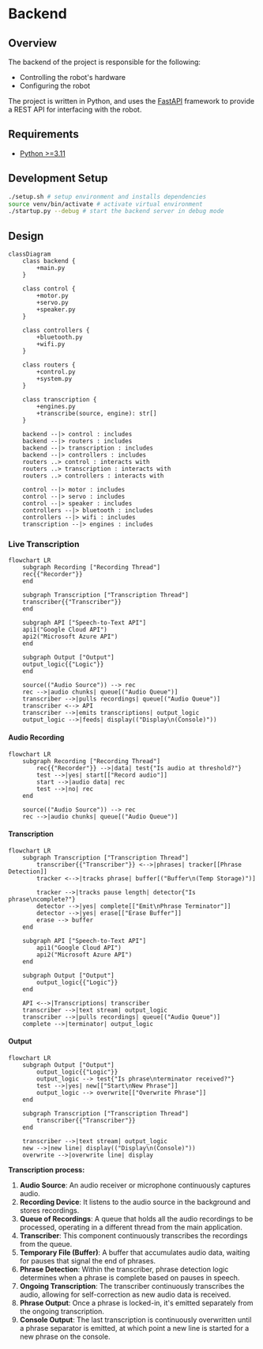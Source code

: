 # Backend

## Overview

The backend of the project is responsible for the following:

- Controlling the robot's hardware
- Configuring the robot

The project is written in Python, and uses the [FastAPI](https://fastapi.tiangolo.com/) framework to provide a REST API for interfacing with the robot.

## Requirements

- [Python >=3.11](https://www.python.org/downloads/release/python-370/)

## Development Setup

```sh
./setup.sh # setup environment and installs dependencies
source venv/bin/activate # activate virtual environment
./startup.py --debug # start the backend server in debug mode
```

## Design

```mermaid
classDiagram
    class backend {
        +main.py
    }

    class control {
        +motor.py
        +servo.py
        +speaker.py
    }

    class controllers {
        +bluetooth.py
        +wifi.py
    }

    class routers {
        +control.py
        +system.py
    }

    class transcription {
        +engines.py
        +transcribe(source, engine): str[]
    }

    backend --|> control : includes
    backend --|> routers : includes
    backend --|> transcription : includes
    backend --|> controllers : includes
    routers ..> control : interacts with
    routers ..> transcription : interacts with
    routers ..> controllers : interacts with

    control --|> motor : includes
    control --|> servo : includes
    control --|> speaker : includes
    controllers --|> bluetooth : includes
    controllers --|> wifi : includes
    transcription --|> engines : includes
```

### Live Transcription

```mermaid
flowchart LR
    subgraph Recording ["Recording Thread"]
    rec{{"Recorder"}}
    end

    subgraph Transcription ["Transcription Thread"]
    transcriber{{"Transcriber"}}
    end

    subgraph API ["Speech-to-Text API"]
    api1("Google Cloud API")
    api2("Microsoft Azure API")
    end

    subgraph Output ["Output"]
    output_logic{{"Logic"}}
    end

    source(("Audio Source")) --> rec
    rec -->|audio chunks| queue[("Audio Queue")]
    transcriber -->|pulls recordings| queue[("Audio Queue")]
    transcriber <--> API
    transcriber -->|emits transcriptions| output_logic
    output_logic -->|feeds| display(("Display\n(Console)"))
```

#### Audio Recording

```mermaid
flowchart LR
    subgraph Recording ["Recording Thread"]
        rec{{"Recorder"}} -->|data| test{"Is audio at threshold?"}
        test -->|yes| start[["Record audio"]]
        start -->|audio data| rec
        test -->|no| rec
    end

    source(("Audio Source")) --> rec
    rec -->|audio chunks| queue[("Audio Queue")]
```

#### Transcription

```mermaid
flowchart LR
    subgraph Transcription ["Transcription Thread"]
        transcriber{{"Transcriber"}} <-->|phrases| tracker[[Phrase Detection]]
        tracker <-->|tracks phrase| buffer[("Buffer\n(Temp Storage)")]

        tracker -->|tracks pause length| detector{"Is phrase\ncomplete?"}
        detector -->|yes| complete[["Emit\nPhrase Terminator"]]
        detector -->|yes| erase[["Erase Buffer"]]
        erase --> buffer
    end

    subgraph API ["Speech-to-Text API"]
        api1("Google Cloud API")
        api2("Microsoft Azure API")
    end

    subgraph Output ["Output"]
        output_logic{{"Logic"}}
    end

    API <-->|Transcriptions| transcriber
    transcriber -->|text stream| output_logic
    transcriber -->|pulls recordings| queue[("Audio Queue")]
    complete -->|terminator| output_logic
```

#### Output

```mermaid
flowchart LR
    subgraph Output ["Output"]
        output_logic{{"Logic"}}
        output_logic --> test{"Is phrase\nterminator received?"}
        test -->|yes| new[["Start\nNew Phrase"]]
        output_logic --> overwrite[["Overwrite Phrase"]]
    end

    subgraph Transcription ["Transcription Thread"]
        transcriber{{"Transcriber"}}
    end

    transcriber -->|text stream| output_logic
    new -->|new line| display(("Display\n(Console)"))
    overwrite -->|overwrite line| display
```



**Transcription process:**

1. **Audio Source**: An audio receiver or microphone continuously captures audio.
2. **Recording Device**: It listens to the audio source in the background and stores recordings.
3. **Queue of Recordings**: A queue that holds all the audio recordings to be processed, operating in a different thread from the main application.
4. **Transcriber**: This component continuously transcribes the recordings from the queue.
5. **Temporary File (Buffer)**: A buffer that accumulates audio data, waiting for pauses that signal the end of phrases.
6. **Phrase Detection**: Within the transcriber, phrase detection logic determines when a phrase is complete based on pauses in speech.
7. **Ongoing Transcription**: The transcriber continuously transcribes the audio, allowing for self-correction as new audio data is received.
8. **Phrase Output**: Once a phrase is locked-in, it's emitted separately from the ongoing transcription.
9. **Console Output**: The last transcription is continuously overwritten until a phrase separator is emitted, at which point a new line is started for a new phrase on the console.
